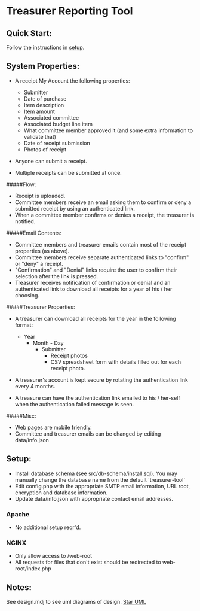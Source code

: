 
Treasurer Reporting Tool
========================

Quick Start:
-------------
Follow the instructions in [setup](#setup).

System Properties:
------------------
* A receipt My Account the following properties:
	* Submitter
	* Date of purchase
	* Item description
	* Item amount
	* Associated committee
	* Associated budget line item
	* What committee member approved it (and some extra information to validate that)
	* Date of receipt submission
	* Photos of receipt

* Anyone can submit a receipt.
* Multiple receipts can be submitted at once.

#####Flow:
* Receipt is uploaded.
* Committee members receive an email asking them to confirm or deny a submitted receipt by using an authenticated link.
* When a committee member confirms or denies a receipt, the treasurer is notified.

#####Email Contents:

* Committee members and treasurer emails contain most of the receipt properties (as above).
* Committee members receive separate authenticated links to "confirm" or "deny" a receipt.
* "Confirmation" and "Denial" links require the user to confirm their selection after the link is pressed.
* Treasurer receives notification of confirmation or denial and an authenticated link to download all receipts for a year of his / her choosing.

#####Treasurer Properties:
* A treasurer can download all receipts for the year in the following format:
	* Year
		* Month - Day
			* Submitter
				* Receipt photos
				* CSV spreadsheet form with details filled out for each receipt photo.

* A treasurer's account is kept secure by rotating the authentication link every 4 months.
* A treasure can have the authentication link emailed to his / her-self when the authentication failed message is seen.

#####Misc:
* Web pages are mobile friendly.
* Committee and treasurer emails can be changed by editing data/info.json

Setup:
--------

* Install database schema (see src/db-schema/install.sql). You may manually change the database name from the default 'treasurer-tool'
* Edit config.php with the appropriate SMTP email information, URL root, encryption and database information.
* Update data/info.json with appropriate contact email addresses.

### Apache

* No additional setup reqr'd.

### NGINX

* Only allow access to /web-root
* All requests for files that don't exist should be redirected to web-root/index.php

Notes: 
---------

See design.mdj to see uml diagrams of design. [Star UML](http://staruml.io)